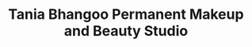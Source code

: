 ---
title: "Tania Bhangoo Permanent Makeup and Beauty Studio"
url: /cambridge/tania-bhangoo-permanent-makeup-and-beauty-studio/
shop: Kosmetik
---